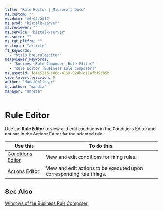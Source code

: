 ```yaml
---
title: "Rule Editor | Microsoft Docs"
ms.custom: ""
ms.date: "06/08/2017"
ms.prod: "biztalk-server"
ms.reviewer: ""
ms.service: "biztalk-server"
ms.suite: ""
ms.tgt_pltfrm: ""
ms.topic: "article"
f1_keywords: 
  - "bts10.bre.ruleeditor"
helpviewer_keywords: 
  - "Business Rule Composer, Rule Editor"
  - "Rule Editor [Business Rule Composer]"
ms.assetid: fc4e521b-e46c-4169-924b-c11afbf9eb5b
caps.latest.revision: 8
author: "MandiOhlinger"
ms.author: "mandia"
manager: "anneta"
---
```

# Rule Editor
Use the **Rule Editor** to view and edit conditions in the Conditions Editor and actions in the Actions Editor for the selected rule.  
  
|Use this|To do this|  
|--------------|----------------|  
|[Conditions Editor](../core/conditions-editor.md)|View and edit conditions for firing rules.|  
|[Actions Editor](../core/actions-editor.md)|View and edit actions to be executed upon corresponding rule firings.|  
  
## See Also  
 [Windows of the Business Rule Composer](../core/windows-of-the-business-rule-composer.md)